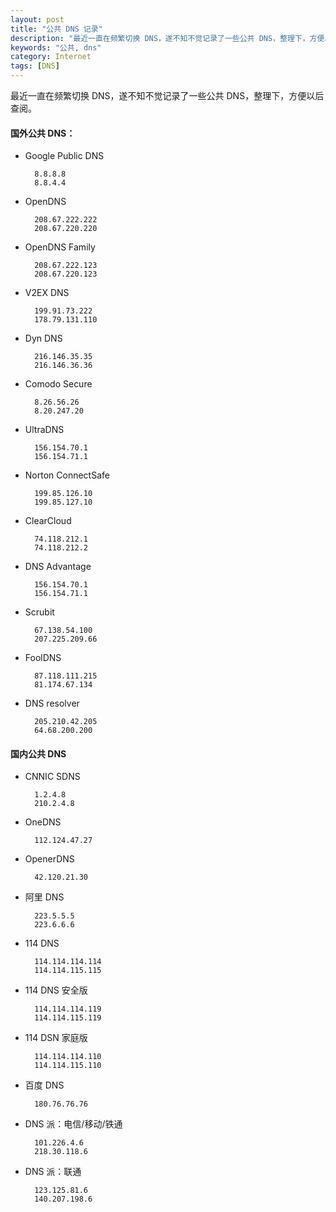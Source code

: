 ```yaml
---
layout: post
title: "公共 DNS 记录"
description: "最近一直在频繁切换 DNS，遂不知不觉记录了一些公共 DNS，整理下，方便以后查阅。"
keywords: "公共, dns"
category: Internet
tags: [DNS]
---
```


最近一直在频繁切换 DNS，遂不知不觉记录了一些公共 DNS，整理下，方便以后查阅。

#### 国外公共 DNS：

- Google Public DNS

        8.8.8.8
        8.8.4.4

<!-- more -->
- OpenDNS

        208.67.222.222
        208.67.220.220

- OpenDNS Family

        208.67.222.123
        208.67.220.123

- V2EX DNS

        199.91.73.222
        178.79.131.110

- Dyn DNS

        216.146.35.35
        216.146.36.36

- Comodo Secure

        8.26.56.26
        8.20.247.20

- UltraDNS

        156.154.70.1
        156.154.71.1

- Norton ConnectSafe

        199.85.126.10
        199.85.127.10

- ClearCloud

        74.118.212.1
        74.118.212.2

- DNS Advantage

        156.154.70.1
        156.154.71.1

- Scrubit

        67.138.54.100
        207.225.209.66

- FoolDNS

        87.118.111.215
        81.174.67.134

- DNS resolver

        205.210.42.205
        64.68.200.200

#### 国内公共 DNS

- CNNIC SDNS

        1.2.4.8
        210.2.4.8

- OneDNS

        112.124.47.27

- OpenerDNS

        42.120.21.30

- 阿里 DNS

        223.5.5.5
        223.6.6.6

- 114 DNS

        114.114.114.114
        114.114.115.115

- 114 DNS 安全版

        114.114.114.119
        114.114.115.119

- 114 DSN 家庭版

        114.114.114.110
        114.114.115.110

- 百度 DNS

        180.76.76.76

- DNS 派：电信/移动/铁通

        101.226.4.6
        218.30.118.6

- DNS 派：联通

        123.125.81.6
        140.207.198.6


